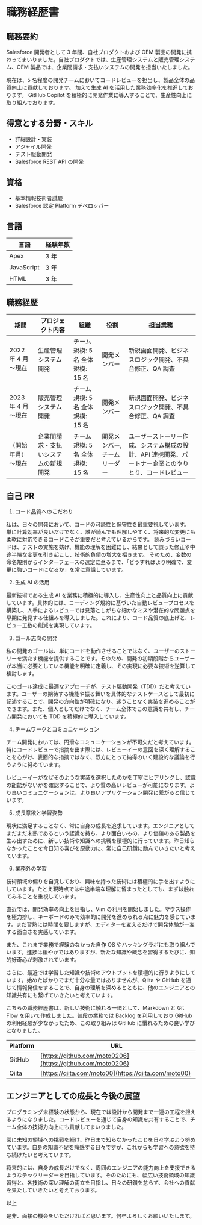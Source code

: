 # 職務経歴書

## 職務要約

Salesforce 開発者として 3 年間、自社プロダクトおよび OEM 製品の開発に携わってまいりました。自社プロダクトでは、生産管理システムと販売管理システム、OEM 製品では、企業間請求・支払いシステムの開発を担当いたしました。

現在は、5 名程度の開発チームにおいてコードレビューを担当し、製品全体の品質向上に貢献しております。
加えて生成 AI を活用した業務効率化を推進しております。
GitHub Copilot を積極的に開発作業に導入することで、生産性向上に取り組んでおります。

## 得意とする分野・スキル

-   詳細設計・実装
-   アジャイル開発
-   テスト駆動開発
-   Salesforce REST API の開発

## 資格

-   基本情報技術者試験
-   Salesforce 認定 Platform デベロッパー

## 言語

| 言語       | 経験年数 |
| ---------- | -------- |
| Apex       | 3 年     |
| JavaScript | 3 年     |
| HTML       | 3 年     |

## 職務経歴

| 期間               | プロジェクト内容                     | 組織                             | 役割                        | 担当業務                                                                                             |
| ------------------ | ------------------------------------ | -------------------------------- | --------------------------- | ---------------------------------------------------------------------------------------------------- |
| 2022 年 4 月～現在 | 生産管理システム開発                 | チーム規模: 5 名 全体規模: 15 名 | 開発メンバー                | 新規画面開発、ビジネスロジック開発、不具合修正、QA 調査                                              |
| 2023 年 4 月～現在 | 販売管理システム開発                 | チーム規模: 5 名 全体規模: 15 名 | 開発メンバー                | 新規画面開発、ビジネスロジック開発、不具合修正、QA 調査                                              |
| （開始年月）～現在 | 企業間請求・支払いシステムの新規開発 | チーム規模: 5 名 全体規模: 15 名 | 開発メンバー,チームリーダー | ユーザーストーリー作成、システム構成の設計、API 連携開発、パートナー企業とのやりとり、コードレビュー |

## 自己 PR

1. コード品質へのこだわり

私は、日々の開発において、コードの可読性と保守性を最重要視しています。
単に計算効率が良いだけでなく、誰が読んでも理解しやすく、将来的な変更にも柔軟に対応できるコードこそが重要だと考えているからです。
読みづらいコードは、テストの実施を妨げ、機能の理解を困難にし、結果として誤った修正や中途半端な変更を引き起こし、技術的負債の増大を招きます。
そのため、変数の命名規則からインターフェースの選定に至るまで、「どうすればより明確で、変更に強いコードになるか」を常に意識しています。

2. 生成 AI の活用

最新技術である生成 AI を業務に積極的に導入し、生産性向上と品質向上に貢献しています。具体的には、コーディング規約に基づいた自動レビュープロセスを構築し、人手によるレビューでは見落としがちな細かなミスや潜在的な問題点を早期に発見する仕組みを導入しました。これにより、コード品質の底上げと、レビュー工数の削減を実現しています。

3. ゴール志向の開発

私の開発のゴールは、単にコードを動作させることではなく、ユーザーのストーリーを満たす機能を提供することです。そのため、開発の初期段階からユーザーが本当に必要としている機能を明確に定義し、その実現に必要な技術を逆算して検討します。

このゴール達成に最適なアプローチが、テスト駆動開発（TDD）だと考えています。ユーザーの期待する機能や振る舞いを具体的なテストケースとして最初に記述することで、開発の方向性が明確になり、迷うことなく実装を進めることができます。また、個人としてだけでなく、チーム全体でこの意識を共有し、チーム開発においても TDD を積極的に導入しています。

4. チームワークとコミュニケーション

チーム開発においては、円滑なコミュニケーションが不可欠だと考えています。特にコードレビューで指摘を出す際には、レビューイーの意図を深く理解することを心がけ、表面的な指摘ではなく、双方にとって納得のいく建設的な議論を行うように努めています。

レビューイーがなぜそのような実装を選択したのかを丁寧にヒアリングし、認識の齟齬がないかを確認することで、より質の高いレビューが可能になります。より良いコミュニケーションは、より良いアプリケーション開発に繋がると信じています。

5. 成長意欲と学習姿勢

現状に満足することなく、常に自身の成長を追求しています。エンジニアとしてまだまだ未熟であるという認識を持ち、より面白いもの、より価値のある製品を生み出すために、新しい技術や知識への挑戦を積極的に行っています。昨日知らなかったことを今日知る喜びを原動力に、常に自己研鑽に励んでいきたいと考えています。

6. 業務外の学習

技術領域の偏りを自覚しており、興味を持った技術には積極的に手を出すようにしています。たとえ現時点では中途半端な理解に留まったとしても、まずは触れてみることを重視しています。

直近では、開発効率の向上を目指し、Vim の利用を開始しました。マウス操作を極力排し、キーボードのみで効率的に開発を進められる点に魅力を感じています。まだ習熟には時間を要しますが、エディターを変えるだけで開発体験が一変する面白さを実感しています。

また、これまで業務で経験のなかった自作 OS やハッキングラボにも取り組んでいます。進捗は緩やかではありますが、新たな知識や概念を習得するたびに、知的好奇心が刺激されています。

さらに、最近では学習した知識や技術のアウトプットを積極的に行うようにしています。始めたばかりでまだ十分な量ではありませんが、Qiita や GitHub を通じて情報発信をすることで、自身の理解を深めるとともに、他のエンジニアとの知識共有にも繋げていきたいと考えています。

こちらの職務経歴書は、新しい技術に触れる一環として、Markdown と Git Flow を用いて作成しました。普段の業務では Backlog を利用しており GitHub の利用経験が少なかったため、この取り組みは GitHub に慣れるための良い学びとなりました。

| Platform | URL                                                        |
| -------- | ---------------------------------------------------------- |
| GitHub   | [https://github.com/moto0206](https://github.com/moto0206) |
| Qiita    | [https://qiita.com/moto00](https://qiita.com/moto00)       |

## エンジニアとしての成長と今後の展望

プログラミング未経験の状態から、現在では設計から開発まで一連の工程を担えるようになりました。コードレビューを通じて自身の知識を共有することで、チーム全体の技術力向上にも貢献してまいりました。

常に未知の領域への挑戦を続け、昨日まで知らなかったことを日々学ぶよう努めています。自身の知識不足を痛感する日々ですが、これからも学習への意欲を持ち続けたいと考えています。

将来的には、自身の成長だけでなく、周囲のエンジニアの能力向上を支援できるようなテックリーダーを目指しています。そのためにも、幅広い技術領域の知識習得と、各技術の深い理解の両立を目指し、日々の研鑽を怠らず、会社への貢献を果たしていきたいと考えております。

以上

是非、面接の機会をいただければと思います。何卒よろしくお願いいたします。
